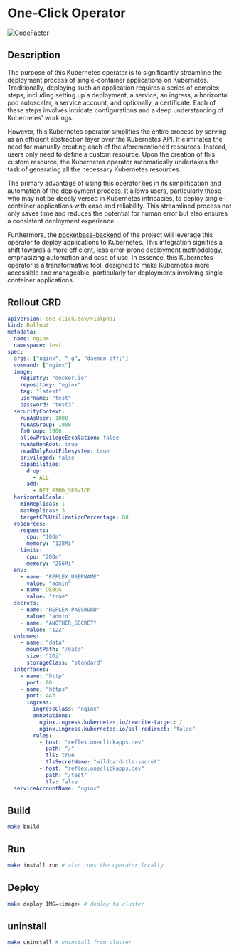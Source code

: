 # One-Click Operator

[![CodeFactor](https://www.codefactor.io/repository/github/janlauber/one-click-operator/badge)](https://www.codefactor.io/repository/github/janlauber/one-click-operator)

## Description

The purpose of this Kubernetes operator is to significantly streamline the deployment process of single-container applications on Kubernetes. Traditionally, deploying such an application requires a series of complex steps, including setting up a deployment, a service, an ingress, a horizontal pod autoscaler, a service account, and optionally, a certificate. Each of these steps involves intricate configurations and a deep understanding of Kubernetes' workings.

However, this Kubernetes operator simplifies the entire process by serving as an efficient abstraction layer over the Kubernetes API. It eliminates the need for manually creating each of the aforementioned resources. Instead, users only need to define a custom resource. Upon the creation of this custom resource, the Kubernetes operator automatically undertakes the task of generating all the necessary Kubernetes resources.

The primary advantage of using this operator lies in its simplification and automation of the deployment process. It allows users, particularly those who may not be deeply versed in Kubernetes intricacies, to deploy single-container applications with ease and reliability. This streamlined process not only saves time and reduces the potential for human error but also ensures a consistent deployment experience.

Furthermore, the [pocketbase-backend](https://github.com/janlauber/one-click/tree/main/pocketbase) of the project will leverage this operator to deploy applications to Kubernetes. This integration signifies a shift towards a more efficient, less error-prone deployment methodology, emphasizing automation and ease of use. In essence, this Kubernetes operator is a transformative tool, designed to make Kubernetes more accessible and manageable, particularly for deployments involving single-container applications.

## Rollout CRD

```yaml
apiVersion: one-click.dev/v1alpha1
kind: Rollout
metadata:
  name: nginx
  namespace: test
spec:
  args: ["nginx", "-g", "daemon off;"]
  command: ["nginx"]
  image:
    registry: "docker.io"
    repository: "nginx"
    tag: "latest"
    username: "test"
    password: "test3"
  securityContext:
    runAsUser: 1000
    runAsGroup: 1000
    fsGroup: 1000
    allowPrivilegeEscalation: false
    runAsNonRoot: true
    readOnlyRootFilesystem: true
    privileged: false
    capabilities:
      drop:
        - ALL
      add:
        - NET_BIND_SERVICE
  horizontalScale:
    minReplicas: 1
    maxReplicas: 3
    targetCPUUtilizationPercentage: 80
  resources:
    requests:
      cpu: "100m"
      memory: "128Mi"
    limits:
      cpu: "200m"
      memory: "256Mi"
  env:
    - name: "REFLEX_USERNAME"
      value: "admin"
    - name: DEBUG
      value: "true"
  secrets:
    - name: "REFLEX_PASSWORD"
      value: "admin"
    - name: "ANOTHER_SECRET"
      value: "122"
  volumes:
    - name: "data"
      mountPath: "/data"
      size: "2Gi"
      storageClass: "standard"
  interfaces:
    - name: "http"
      port: 80
    - name: "https"
      port: 443
      ingress:
        ingressClass: "nginx"
        annotations:
          nginx.ingress.kubernetes.io/rewrite-target: /
          nginx.ingress.kubernetes.io/ssl-redirect: "false"
        rules:
          - host: "reflex.oneclickapps.dev"
            path: "/"
            tls: true
            tlsSecretName: "wildcard-tls-secret"
          - host: "reflex.oneclickapps.dev"
            path: "/test"
            tls: false
  serviceAccountName: "nginx"
```

## Build

```bash
make build
```

## Run

```bash
make install run # also runs the operator locally
```

## Deploy

```bash
make deploy IMG=<image> # deploy to cluster
```

## uninstall

```bash
make uninstall # uninstall from cluster
```
